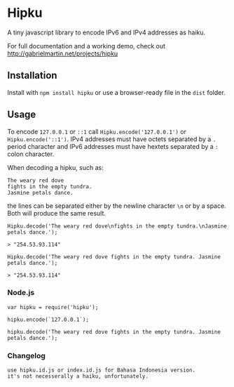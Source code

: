 # Hipku

A tiny javascript library to encode IPv6 and IPv4 addresses as haiku.

For full documentation and a working demo, check out http://gabrielmartin.net/projects/hipku

## Installation

Install with `npm install hipku` or use a browser-ready file in the `dist` folder.

## Usage

To encode `127.0.0.1` or `::1` call `Hipku.encode('127.0.0.1')` or `Hipku.encode('::1')`. IPv4 addresses must have octets separated by a `.` period character and IPv6 addresses must have hextets separated by a `:` colon character.

When decoding a hipku, such as:

    The weary red dove
    fights in the empty tundra.
    Jasmine petals dance.
  
the lines can be separated either by the newline character `\n` or by a space. Both will produce the same result.

    Hipku.decode('The weary red dove\nfights in the empty tundra.\nJasmine petals dance.');
    
    > "254.53.93.114"
    
    Hipku.decode('The weary red dove fights in the empty tundra. Jasmine petals dance.');
    
    > "254.53.93.114"
  
### Node.js

    var hipku = require('hipku');

    hipku.encode(`127.0.0.1`);

    hipku.decode('The weary red dove fights in the empty tundra. Jasmine petals dance.');

### Changelog

    use hipku.id.js or index.id.js for Bahasa Indonesia version. 
    it's not necesserally a haiku, unfortunately.
